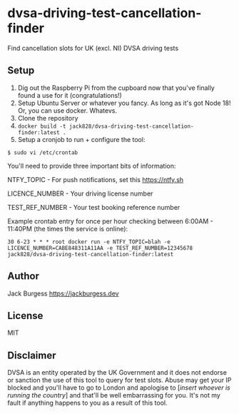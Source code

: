 # dvsa-driving-test-cancellation-finder
Find cancellation slots for UK (excl. NI) DVSA driving tests

## Setup

1. Dig out the Raspberry Pi from the cupboard now that you've finally found a use for it (congratulations!)
2. Setup Ubuntu Server or whatever you fancy. As long as it's got Node 18! Or, you can use docker. Whatevs.
3. Clone the repository
4. `docker build -t jack828/dvsa-driving-test-cancellation-finder:latest .`
5. Setup a cronjob to run + configure the tool:

```
$ sudo vi /etc/crontab
```

You'll need to provide three important bits of information:

NTFY_TOPIC - For push notifications, set this <https://ntfy.sh>

LICENCE_NUMBER - Your driving license number

TEST_REF_NUMBER - Your test booking reference number

Example crontab entry for once per hour checking between 6:00AM - 11:40PM (the times the service is online):

```
30 6-23 * * * root docker run -e NTFY_TOPIC=blah -e LICENCE_NUMBER=CABE848311A11AA -e TEST_REF_NUMBER=12345678 jack828/dvsa-driving-test-cancellation-finder:latest
```

## Author

Jack Burgess <https://jackburgess.dev>

## License

MIT

## Disclaimer

DVSA is an entity operated by the UK Government and it does not endorse or sanction the use of this tool to query for test slots. Abuse may get your IP blocked and you'll have to go to London and apologise to [_insert whoever is running the country_] and that'll be well embarrassing for you. It's not my fault if anything happens to you as a result of this tool.
